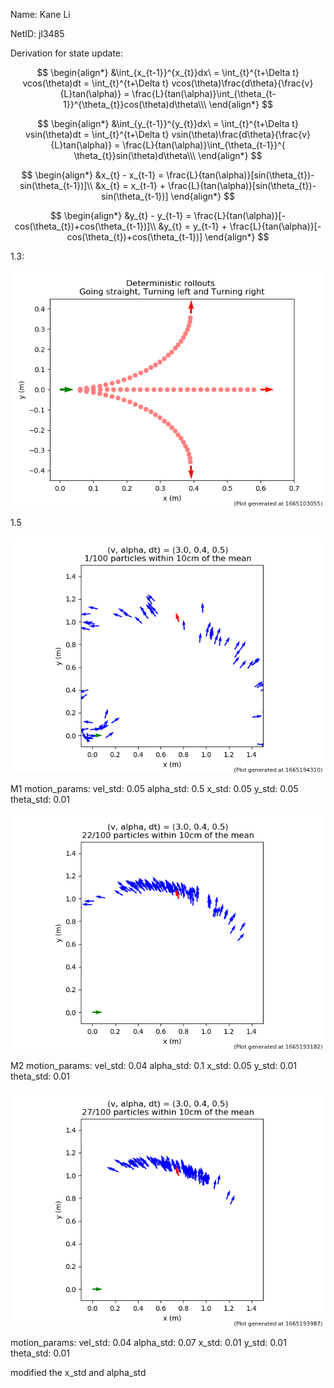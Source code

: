 Name: Kane Li

NetID: jl3485

Derivation for state update:

$$
\begin{align*}
&\int_{x_{t-1}}^{x_{t}}dx\ =
\int_{t}^{t+\Delta t} vcos(\theta)dt = 
\int_{t}^{t+\Delta t} vcos(\theta)\frac{d\theta}{\frac{v}{L}tan(\alpha)}
= \frac{L}{tan(\alpha)}\int_{\theta_{t-1}}^{\theta_{t}}cos(\theta)d\theta\\\
\end{align*}
$$

$$
\begin{align*}
&\int_{y_{t-1}}^{y_{t}}dx\ =
\int_{t}^{t+\Delta t} vsin(\theta)dt = 
\int_{t}^{t+\Delta t} vsin(\theta)\frac{d\theta}{\frac{v}{L}tan(\alpha)}
= \frac{L}{tan(\alpha)}\int_{\theta_{t-1}}^{ \theta_{t}}sin(\theta)d\theta\\\
\end{align*}
$$

$$
\begin{align*}
&x_{t} - x_{t-1} = \frac{L}{tan(\alpha)}[sin(\theta_{t})-sin(\theta_{t-1})]\\
&x_{t} = x_{t-1} + \frac{L}{tan(\alpha)}[sin(\theta_{t})-sin(\theta_{t-1})]
\end{align*}
$$

$$
\begin{align*}
&y_{t} - y_{t-1} = \frac{L}{tan(\alpha)}[-cos(\theta_{t})+cos(\theta_{t-1})]\\
&y_{t} = y_{t-1} + \frac{L}{tan(\alpha)}[-cos(\theta_{t})+cos(\theta_{t-1})]
\end{align*}
$$


1.3:

![1.3](Figure_1.png)



1.5

![M1](M1.png)



M1
motion_params:
  vel_std:    0.05
  alpha_std:  0.5
  x_std:      0.05
  y_std:      0.05
  theta_std:  0.01


![M2](M2.png)



M2
motion_params:
  vel_std:    0.04
  alpha_std:  0.1
  x_std:      0.05
  y_std:      0.01
  theta_std:  0.01


![M3](M3.png)



motion_params:
  vel_std:    0.04
  alpha_std:  0.07
  x_std:      0.01
  y_std:      0.01
  theta_std:  0.01


modified the x_std and alpha_std



